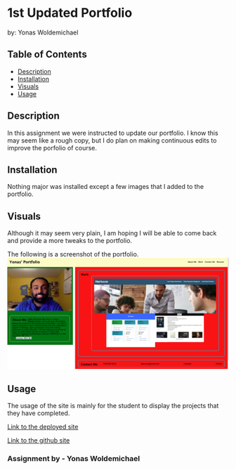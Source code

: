 # 1st Updated Portfolio
by: Yonas Woldemichael

## Table of Contents
- [Description](#description)
- [Installation](#installation)
- [Visuals](#visuals)
- [Usage](#usage)

## Description
In this assignment we were instructed to update our portfolio. I know this may seem like a rough copy, but I do plan on making continuous edits to improve the porfolio of course.

## Installation
Nothing major was installed except a few images that I added to the portfolio.

## Visuals
Although it may seem very plain, I am hoping I will be able to come back and provide a more tweaks to the portfolio.

The following is a screenshot of the portfolio.
![My first port-rough copy..](./assets/images/firstport.png)

## Usage
The usage of the site is mainly for the student to display the projects that they have completed.

[Link to the deployed site](https://ybyonas1.github.io/portfolio-hw/)

[Link to the github site](https://github.com/Ybyonas1/portfolio-hw/settings/pages#:~:text=/-,portfolio-hw,-Public)

### Assignment by - Yonas Woldemichael